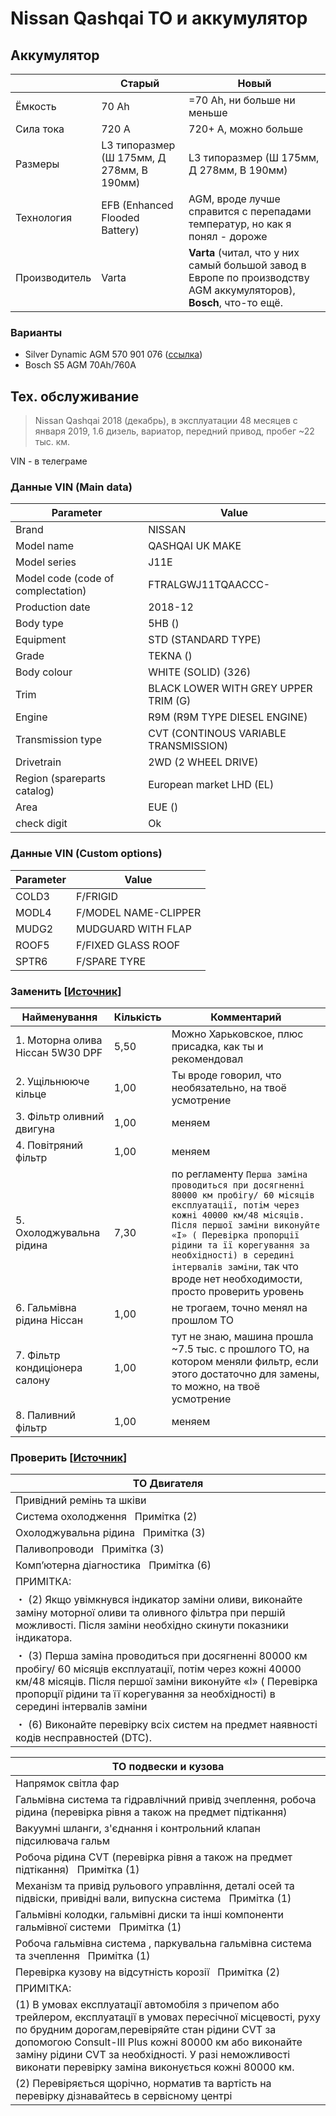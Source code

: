 # Nissan Qashqai ТО и аккумулятор

## Аккумулятор

|  | Старый | Новый |
| --- | --- | --- |
| Ёмкость | 70 Ah | =70 Ah, ни больше ни меньше |
| Сила тока | 720 А | 720+ А, можно больше |
| Размеры | L3 типоразмер (Ш 175мм, Д 278мм, В 190мм) | L3 типоразмер (Ш 175мм, Д 278мм, В 190мм) |
| Технология | EFB (Enhanced Flooded Battery) | AGM, вроде лучше справится с перепадами температур, но как я понял - дороже |
| Производитель | Varta | **Varta** (читал, что у них самый большой завод в Европе по производству AGM аккумуляторов), **Bosch**, что-то ещё.  |

### Варианты

- Silver Dynamic AGM 570 901 076 ([ссылка](https://www.varta-automotive.com/en-gb/products/varta-silver-dynamic-agm/570-901-076))
- Bosch S5 AGM 70Ah/760A

## Тех. обслуживание

> Nissan Qashqai 2018 (декабрь), в эксплуатации 48 месяцев с января 2019, 1.6 дизель, вариатор, передний привод, пробег ~22 тыс. км.

VIN - в телеграме

### Данные VIN (Main data)

| Parameter | Value |
| --- | --- |
| Brand | NISSAN |
| Model name | QASHQAI UK MAKE |
| Model series | J11E |
| Model code (code of complectation) | FTRALGWJ11TQAACCC- |
| Production date | 2018-12 |
| Body type | 5HB () |
| Equipment | STD (STANDARD TYPE) |
| Grade | TEKNA () |
| Body colour | WHITE (SOLID) (326) |
| Trim | BLACK LOWER WITH GREY UPPER TRIM (G) |
| Engine | R9M (R9M TYPE DIESEL ENGINE) |
| Transmission type | CVT (CONTINOUS VARIABLE TRANSMISSION) |
| Drivetrain | 2WD (2 WHEEL DRIVE) |
| Region (spareparts catalog) | European market LHD (EL) |
| Area | EUE () |
| check digit | Ok |

### Данные VIN (Custom options)

| Parameter | Value |
| --- | --- |
| COLD3 | F/FRIGID |
| MODL4 | F/MODEL NAME-CLIPPER |
| MUDG2 | MUDGUARD WITH FLAP |
| ROOF5 | F/FIXED GLASS ROOF |
| SPTR6 | F/SPARE TYRE |

### Заменить [[Источник](http://ua.nissan.ua/TO_calculator/nissan_qashqai_j11b/1_6_2wd_cvt_diesel.html)]

| Найменування | Кількість | Комментарий |
| --- | --- | --- |
| 1. Моторна олива Ніссан 5W30 DPF | 5,50 | Можно Харьковское, плюс присадка, как ты и рекомендовал |
| 2. Ущільнююче кільце | 1,00 | Ты вроде говорил, что необязательно, на твоё усмотрение |
| 3. Фільтр оливний двигуна | 1,00 | меняем |
| 4. Повітряний фільтр | 1,00 | меняем |
| 5. Охолоджувальна рідина | 7,30 | по регламенту `Перша заміна проводиться при досягненні 80000 км пробігу/ 60 місяців експлуатації, потім через кожні 40000 км/48 місяців. Після першої заміни виконуйте «І» ( Перевірка пропорції рідини та її корегування за необхідності) в середині інтервалів заміни`, так что вроде нет необходимости, просто проверить уровень |
| 6. Гальмівна рідина Ніссан | 1,00 | не трогаем, точно менял на прошлом ТО |
| 7. Фільтр кондиціонера салону | 1,00 | тут не знаю, машина прошла ~7.5 тыс. с прошлого ТО, на котором меняли фильтр, если этого достаточно для замены, то можно, на твоё усмотрение |
| 8. Паливний фільтр | 1,00 | меняем |

### Проверить [[Источник](http://ua.nissan.ua/TO_calculator/nissan_qashqai_j11b/1_6_2wd_cvt_diesel.html)]

| ТО Двигателя |
| --- |
| Привідний ремінь та шківи |
| Система охолодження   Примітка (2) |
| Охолоджувальна рідина   Примітка (3) |
| Паливопроводи   Примітка (3) |
| Комп’ютерна діагностика   Примітка (6) |
| ПРИМІТКА: |
| ・ (2) Якщо увімкнувся індикатор заміни оливи, виконайте заміну моторної оливи та оливного фільтра при першій можливості. Після заміни необхідно скинути показники індикатора. |
| ・ (3) Перша заміна проводиться при досягненні 80000 км пробігу/ 60 місяців експлуатації, потім через кожні 40000 км/48 місяців. Після першої заміни виконуйте «І» ( Перевірка пропорції рідини та її корегування за необхідності) в середині інтервалів заміни |
| ・ (6) Виконайте перевірку всіх систем на предмет наявності кодів несправностей (DTC). |

| ТО подвески и кузова |
| --- |
| Напрямок світла фар |
| Гальмівна система та гідравлічний привід зчеплення, робоча рідина (перевірка рівня а також на предмет підтікання) |
| Вакуумні шланги, з'єднання і контрольний клапан підсилювача гальм |
| Робоча рідина CVT (перевірка рівня а також на предмет підтікання)   Примітка (1) |
| Механізм та привід рульового управління, деталі осей та підвіски, привідні вали, випускна система   Примітка (1) |
| Гальмівні колодки, гальмівні диски та інші компоненти гальмівної системи   Примітка (1) |
| Робоча гальмівна система , паркувальна гальмівна система та зчеплення   Примітка (1) |
| Перевірка кузову на відсутність корозії   Примітка (2) |
| ПРИМІТКА: |
| (1) В умовах експлуатації автомобіля з причепом або трейлером, експлуатації в умовах пересічної місцевості, руху по брудним дорогам,перевіряйте стан рідини CVT за допомогою Consult-III Plus кожні 80000 км або виконайте заміну рідини CVT за необхідності. У разі неможливості виконати перевірку заміна виконується кожні 80000 км. |
| (2) Перевіряється щорічно, норматив та вартість на перевірку дізнавайтесь в сервісному центрі |
